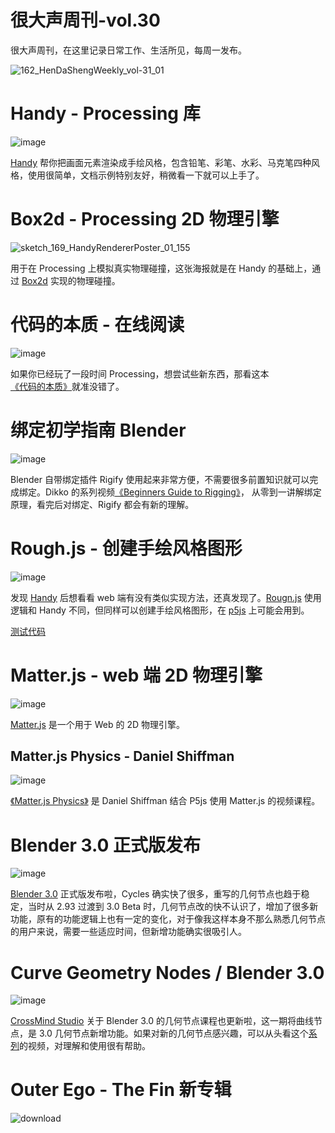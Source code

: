 # 很大声周刊-vol.30
很大声周刊，在这里记录日常工作、生活所见，每周一发布。

![162_HenDaShengWeekly_vol-31_01](https://user-images.githubusercontent.com/20842136/144818196-da84e3ad-1275-4138-aaca-9b02317c1e0b.png)

# Handy - Processing 库
![image](https://user-images.githubusercontent.com/20842136/144818548-7c99fb60-29eb-4af6-b6db-68a6303f40b7.png)

[Handy](https://www.gicentre.net/handy/using) 帮你把画面元素渲染成手绘风格，包含铅笔、彩笔、水彩、马克笔四种风格，使用很简单，文档示例特别友好，稍微看一下就可以上手了。

# Box2d - Processing 2D 物理引擎
![sketch_169_HandyRendererPoster_01_155](https://user-images.githubusercontent.com/20842136/144818430-ba295928-4063-4511-9676-f73ff0d05707.png)

用于在 Processing 上模拟真实物理碰撞，这张海报就是在 Handy 的基础上，通过 [Box2d](https://github.com/shiffman/Box2D-for-Processing) 实现的物理碰撞。

# 代码的本质 - 在线阅读
![image](https://user-images.githubusercontent.com/20842136/144820127-9373e7d0-3c89-46bf-9679-0760e6952682.png)

如果你已经玩了一段时间 Processing，想尝试些新东西，那看这本[《代码的本质》](https://natureofcode.com/book/preface/)就准没错了。

# 绑定初学指南 Blender
![image](https://user-images.githubusercontent.com/20842136/144820369-fc3576a0-62a9-4307-82e6-356028e16e7e.png)

Blender 自带绑定插件 Rigify 使用起来非常方便，不需要很多前置知识就可以完成绑定。Dikko 的系列视频[《Beginners Guide to Rigging》]()， 从零到一讲解绑定原理，看完后对绑定、Rigify 都会有新的理解。

# Rough.js - 创建手绘风格图形
![image](https://user-images.githubusercontent.com/20842136/144820697-df038c1a-8ef6-45c0-be2a-23e7f1a9eabd.png)

发现 [Handy](https://www.gicentre.net/handy/using) 后想看看 web 端有没有类似实现方法，还真发现了。[Rougn.js](https://roughjs.com/) 使用逻辑和 Handy 不同，但同样可以创建手绘风格图形，在 [p5js](https://p5js.org/zh-Hans/) 上可能会用到。

[测试代码](https://editor.p5js.org/niu/sketches/7a2tokW3Z?continueFlag=447576fd4c17e67e7e5c303ae27d9882)

# Matter.js - web 端 2D 物理引擎
![image](https://user-images.githubusercontent.com/20842136/144822563-c3b02162-cf41-4a6b-84aa-42e20dd056be.png)

[Matter.js](https://brm.io/matter-js/) 是一个用于 Web 的 2D 物理引擎。

## Matter.js Physics - Daniel Shiffman
![image](https://user-images.githubusercontent.com/20842136/144822901-a7208e43-95ab-4176-a2c0-d5195c8d3751.png)

[《Matter.js Physics》](https://www.youtube.com/playlist?list=PLRqwX-V7Uu6bLh3T_4wtrmVHOrOEM1ig_) 是 Daniel Shiffman 结合 P5js 使用 Matter.js 的视频课程。

# Blender 3.0 正式版发布
![image](https://user-images.githubusercontent.com/20842136/144823229-94dae547-4026-48c3-aca0-b6455b20a3ff.png)

[Blender 3.0](https://www.blender.org/download/releases/3-0/) 正式版发布啦，Cycles 确实快了很多，重写的几何节点也趋于稳定，当时从 2.93 过渡到 3.0 Beta 时，几何节点改的快不认识了，增加了很多新功能，原有的功能逻辑上也有一定的变化，对于像我这样本身不那么熟悉几何节点的用户来说，需要一些适应时间，但新增功能确实很吸引人。

# Curve Geometry Nodes / Blender 3.0
![image](https://user-images.githubusercontent.com/20842136/144826303-478200e6-e877-416a-9067-39da398bf60e.png)

[CrossMind Studio](https://www.youtube.com/watch?v=5iwt2fpUYWQ) 关于 Blender 3.0 的几何节点课程也更新啦，这一期将曲线节点，是 3.0 几何节点新增功能。如果对新的几何节点感兴趣，可以从头看这个[系列](https://www.youtube.com/watch?v=8L9fV8P_HAM&list=PLgO2ChD7acqHzccBuhAGw8dTPLnR1E3QB)的视频，对理解和使用很有帮助。

# Outer Ego - The Fin 新专辑
![download](https://user-images.githubusercontent.com/20842136/144827204-2dbac99c-385d-4295-b995-c39089f7bea0.jpg)